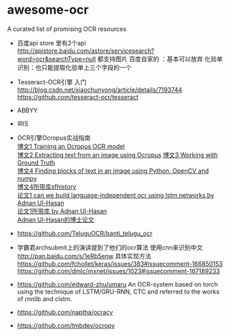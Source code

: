# awesome-ocr
 A curated list of promising OCR resources


* 百度api store 里有2个api
http://apistore.baidu.com/astore/servicesearch?word=ocr&searchType=null
都支持图片
百度自家的 ：基本可以放弃
化验单识别：也只能提取化验单上三个字段的一个
* Tesseract-OCR引擎 入门                     
http://blog.csdn.net/xiaochunyong/article/details/7193744             
https://github.com/tesseract-ocr/tesseract             
* ABBYY         
* IRIS                 
* OCR引擎Ocropus实战指南              
[博文1 Training an Ocropus OCR model ](http://www.danvk.org/2015/01/11/training-an-ocropus-ocr-model.html)          
[博文2  Extracting text from an image using Ocropus](http://www.danvk.org/2015/01/09/extracting-text-from-an-image-using-ocropus.html)   [博文3 Working with Ground Truth ](https://github.com/tmbdev/ocropy/wiki/Working-with-Ground-Truth)                         
[博文4 Finding blocks of text in an image using Python, OpenCV and numpy](http://www.danvk.org/2015/01/07/finding-blocks-of-text-in-an-image-using-python-opencv-and-numpy.html)                
[博文4所带库sfhistory](https://github.com/danvk/sfhistory)                              
[论文1 can we build language-independent ocr using lstm networks by Adnan Ul-Hasan](https://www.google.co.jp/url?sa=t&rct=j&q=&esrc=s&source=web&cd=1&cad=rja&uact=8&ved=0ahUKEwjS4uDg1Y3MAhUDn6YKHe-YAqcQFggbMAA&url=http%3A%2F%2Fdl.acm.org%2Fcitation.cfm%3Fid%3D2505394&usg=AFQjCNHvV9kiHl181IaXAUC1zZLkd2LFdg)                  
[论文1所带库 by Adnan Ul-Hasan](https://github.com/tmbdev/ocropy)              
[Adnan Ul-Hasan的博士论文](https://github.com/wanghaisheng/awesome-ocr/raw/master/papers/Generic%20Text%20Recognition%20using%20Long%20Short-Term%20Memory%20Networks-PhD_Thesis_Ul-Hasan.pdf)            

* https://github.com/TeluguOCR/banti_telugu_ocr
* 学霸君archsubmit上的演讲提到了他们的ocr算法 使用cnn来识别中文 http://pan.baidu.com/s/1eRb5enw
具体实现方法
https://github.com/fchollet/keras/issues/383#issuecomment-166850153
https://github.com/dmlc/mxnet/issues/1023#issuecomment-167189233
* https://github.com/edward-zhu/umaru
An OCR-system based on torch using the technique of LSTM/GRU-RNN, CTC and referred to the works of rnnlib and clstm.
* https://github.com/naptha/ocracy
* https://github.com/tmbdev/ocropy
